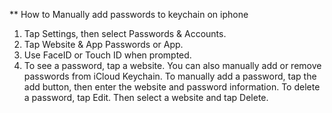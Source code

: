 **
How to Manually add passwords to keychain on iphone
1. Tap Settings, then select Passwords & Accounts. 
2. Tap Website & App Passwords or App.
3. Use FaceID or Touch ID when prompted.
4. To see a password, tap a website.
You can also manually add or remove passwords from iCloud Keychain. To manually add a password, tap the add button, then enter the website and password information. To delete a password, tap Edit. Then select a website and tap Delete.



